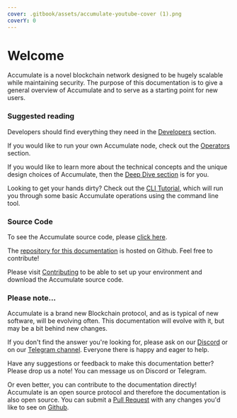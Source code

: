 ```yaml
---
cover: .gitbook/assets/accumulate-youtube-cover (1).png
coverY: 0
---
```


# Welcome

Accumulate is a novel blockchain network designed to be hugely scalable while maintaining security. The purpose of this documentation is to give a general overview of Accumulate and to serve as a starting point for new users.

### Suggested reading

Developers should find everything they need in the [Developers](broken-reference/) section.

If you would like to run your own Accumulate node, check out the [Operators](broken-reference/) section.

If you would like to learn more about the technical concepts and the unique design choices of Accumulate, then the [Deep Dive section](broken-reference/) is for you.

Looking to get your hands dirty? Check out the [CLI Tutorial](tutorials/cli-tutorial.md), which will run you through some basic Accumulate operations using the command line tool.

### Source Code

To see the Accumulate source code, please [click here](https://github.com/AccumulateNetwork/accumulate).

The [repository for this documentation](https://github.com/AccumulateNetwork/accumulate-docs) is hosted on Github. Feel free to contribute!

Please visit [Contributing](developers/contributing.md) to be able to set up your environment and download the Accumulate source code.

### Please note...

Accumulate is a brand new Blockchain protocol, and as is typical of new software, will be evolving often. This documentation will evolve with it, but may be a bit behind new changes.

If you don't find the answer you're looking for, please ask on our [Discord](https://discord.gg/CYnaF8w2C2) or on our [Telegram channel](https://t.me/accumulatenetwork). Everyone there is happy and eager to help.

Have any suggestions or feedback to make this documentation better? Please drop us a note! You can message us on Discord or Telegram.

Or even better, you can contribute to the documentation directly! Accumulate is an open source protocol and therefore the documentation is also open source. You can submit a [Pull Request](https://github.com/AccumulateNetwork/accumulate-docs/compare) with any changes you'd like to see on [Github](https://github.com/AccumulateNetwork/accumulate-docs/pulls).
